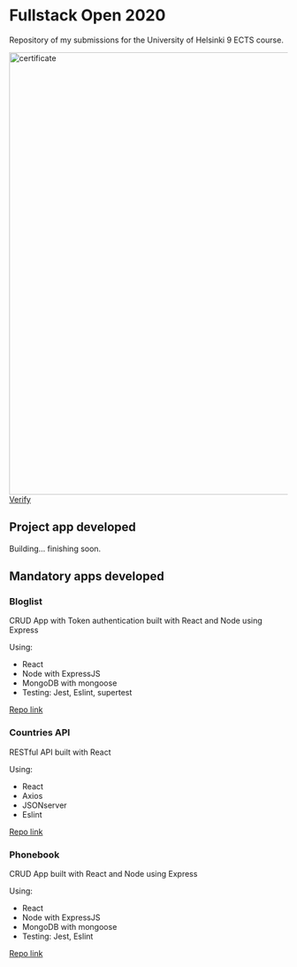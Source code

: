 <h1>Fullstack Open 2020</h1>
<p>Repository of my submissions for the University of Helsinki 9 ECTS course.</p>
<img src="__ignore__/img/FullstackOpen-University_of_Helsinki-Antoni_Sánchez_Palacios_2.png" alt="certificate" width="800">
<br>
<a href="https://studies.cs.helsinki.fi/stats/api/certificate/fullstackopen/en/8370cd299efefdfb7b5c419b06ff9595" target="_blank">Verify</a>
<br>
<h2>Project app developed</h2>
Building... finishing soon.
<h2>Mandatory apps developed</h2>
<h3>Bloglist</h3>
<p>CRUD App with Token authentication built with React and Node using Express</p>
Using:
<ul>
<li>React</li>
<li>Node with ExpressJS</li>
<li>MongoDB with mongoose</li>
<li>Testing: Jest, Eslint, supertest</li>
</ul>
<a href="https://github.com/TonySapa/fullstackopen/tree/master/bloglist" target="_blank">Repo link</a>
<br>

<h3>Countries API</h3>
<p>RESTful API built with React</p>
Using:
<ul>
<li>React</li>
<li>Axios</li>
<li>JSONserver</li>
<li>Eslint</li>
</ul>
<a href="https://github.com/TonySapa/fullstackopen/tree/master/data-for-countries" target="_blank">Repo link</a>
<br>

<h3>Phonebook</h3>
<p>CRUD App built with React and Node using Express</p>
Using:
<ul>
<li>React</li>
<li>Node with ExpressJS</li>
<li>MongoDB with mongoose</li>
<li>Testing: Jest, Eslint</li>
</ul>
<a href="https://github.com/TonySapa/fullstackopen/tree/master/phonebook_backend" target="_blank">Repo link</a>
